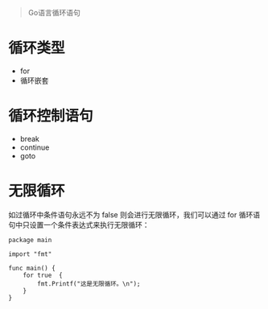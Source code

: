 > Go语言循环语句

# 循环类型
- for
- 循环嵌套

# 循环控制语句
- break
- continue
- goto

# 无限循环
如过循环中条件语句永远不为 false 则会进行无限循环，我们可以通过 for 循环语句中只设置一个条件表达式来执行无限循环：
```
package main

import "fmt"

func main() {
    for true  {
        fmt.Printf("这是无限循环。\n");
    }
}
```
